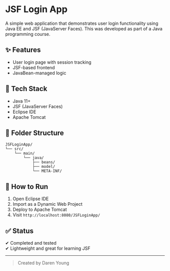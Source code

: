 # JSF Login App

A simple web application that demonstrates user login functionality using Java EE and JSF (JavaServer Faces). This was developed as part of a Java programming course.

## ✨ Features
- User login page with session tracking
- JSF-based frontend
- JavaBean-managed logic

## 🧱 Tech Stack
- Java 11+
- JSF (JavaServer Faces)
- Eclipse IDE
- Apache Tomcat

## 📁 Folder Structure
```
JSFLoginApp/
└── src/
    └── main/
        └── java/
            ├── beans/
            ├── model/
            └── META-INF/
```

## 🚀 How to Run
1. Open Eclipse IDE
2. Import as a Dynamic Web Project
3. Deploy to Apache Tomcat
4. Visit `http://localhost:8080/JSFLoginApp/`

## ✅ Status
✔ Completed and tested  
✔ Lightweight and great for learning JSF

---

> Created by Daren Young
